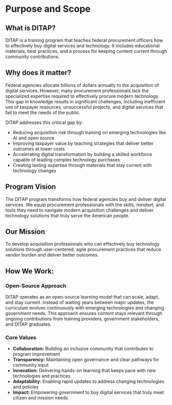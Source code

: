 # Purpose and Scope

## What is DITAP? 

DITAP is a training program that teaches federal procurement officers how to effectively buy digital services and technology. It includes educational materials, best practices, and a process for keeping content current through community contributions.

## Why does it matter? 

Federal agencies allocate billions of dollars annually to the acquisition of digital services. However, many procurement professionals lack the specialized expertise required to effectively procure modern technology. This gap in knowledge results in significant challenges, including inefficient use of taxpayer resources, unsuccessful projects, and digital services that fail to meet the needs of the public.

DITAP addresses this critical gap by:

* Reducing acquisition risk through training on emerging technologies like AI and open source  
* Improving taxpayer value by teaching strategies that deliver better outcomes at lower costs  
* Accelerating digital transformation by building a skilled workforce capable of leading complex technology purchases  
* Creating lasting expertise through materials that stay current with technology changes

## Program Vision 

The DITAP program transforms how federal agencies buy and deliver digital services. We equip procurement professionals with the skills, mindset, and tools they need to navigate modern acquisition challenges and deliver technology solutions that truly serve the American people.

## Our Mission 

To develop acquisition professionals who can effectively buy technology solutions through user-centered, agile procurement practices that reduce vendor burden and deliver better outcomes.

## How We Work: 

### Open-Source Approach 

DITAP operates as an open-source learning model that can scale, adapt, and stay current. Instead of waiting years between major updates, the curriculum evolves continuously with emerging technologies and changing government needs. This approach ensures content stays relevant through ongoing contributions from training providers, government stakeholders, and DITAP graduates.

### Core Values

* **Collaboration:** Building an inclusive community that contributes to program improvement  
* **Transparency:** Maintaining open governance and clear pathways for community input  
* **Innovation:** Delivering hands-on learning that keeps pace with new technologies and practices  
* **Adaptability:** Enabling rapid updates to address changing technologies and policies  
* **Impact:** Empowering government to buy digital services that truly meet citizen and mission needs

